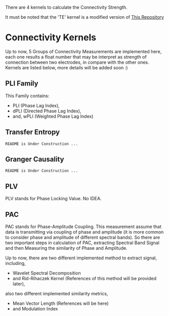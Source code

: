 There are 4 kernels to calculate the Connectivity Strength.

It must be noted that the 'TE' kernel is a modified version of [This Repository](https://github.com/mohammad7613/RL-and-DD/blob/main/FunctionalConnectivityCodes/TransferEntropy/TransferEntropy.py)

# Connectivity Kernels

Up to now, 5 Groups of Connectivity Measurements are implemented here, each one results a float number that may be interpret as strength of connection between two electrodes, in compare with the other ones. Kernels are listed below, more details will be added soon :)

## PLI Family

This Family contains:
- PLI (Phase Lag Index),
- dPLI (Directed Phase Lag Index),
- and, wPLI (Weighted Phase Lag Index)

## Transfer Entropy

`README is Under Construction ...`

## Granger Causality

`README is Under Construction ...`

## PLV

PLV stands for Phase Locking Value. No IDEA.

## PAC

PAC stands for Phase-Amplitude Coupling. This measurement assume that data is transmitting via coupling of phase and amplitude (it is more common to consider phase and amplitude of different spectral bands). So there are two important steps in calculation of PAC, extracting Spectral Band Signal and then Measuring the similarity of Phase and Amplitude.

Up to now, there are two different implemented method to extract signal, including,
- Wavelet Spectral Decomposition
- and Rid-Rihaczek Kernel (References of this method will be provided later),

also two different implemented similarity metrics,
- Mean Vector Length (References will be here)
- and Modulation Index
